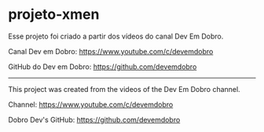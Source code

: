 # projeto-xmen #

Esse projeto foi criado a partir dos vídeos do canal Dev Em Dobro.

Canal Dev em Dobro: https://www.youtube.com/c/devemdobro

GitHub do Dev em Dobro: https://github.com/devemdobro

---

This project was created from the videos of the Dev Em Dobro channel.

Channel: https://www.youtube.com/c/devemdobro

Dobro Dev's GitHub: https://github.com/devemdobro
